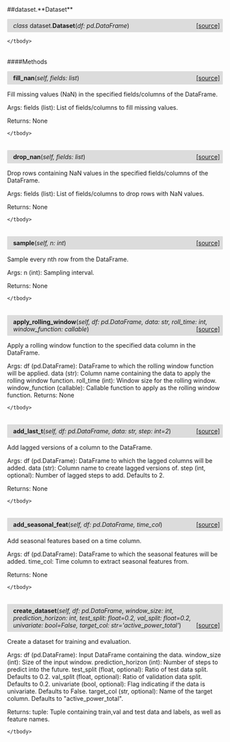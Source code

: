 <script src="https://cdn.mathjax.org/mathjax/latest/MathJax.js?config=TeX-AMS-MML_HTMLorMML" type="text/javascript"></script>

<link rel="stylesheet" href="https://assets.readthedocs.org/static/css/readthedocs-doc-embed.css" type="text/css" />

<style>
    a.src-href {
        float: right;
    }
    p.attr {
        margin-top: 0.5em;
        margin-left: 1em;
    }
    p.func-header {
        background-color: gainsboro;
        border-radius: 0.1em;
        padding: 0.5em;
        padding-left: 1em;
    }
    table.field-table {
        border-radius: 0.1em
    }
</style>##dataset.**Dataset**

<p class="func-header">
    <i>class</i> dataset.<b>Dataset</b>(<i>df: pd.DataFrame</i>) <a class="src-href" target="_blank" href="https://github.com/atahanoezer/Wind.git/dataset.py#L5">[source]</a>
</p>



<table class="docutils field-list field-table" frame="void" rules="none">
    <col class="field-name" />
    <col class="field-body" />
    <tbody valign="top">
        
    </tbody>
</table>



####Methods



<p class="func-header">
    <i></i> <b>fill_nan</b>(<i>self, fields: list</i>) <a class="src-href" target="_blank" href="https://github.com/atahanoezer/Wind.git/dataset.py#L15">[source]</a>
</p>

Fill missing values (NaN) in the specified fields/columns of the DataFrame.

Args:
fields (list): List of fields/columns to fill missing values.

Returns:
None

<table class="docutils field-list field-table" frame="void" rules="none">
    <col class="field-name" />
    <col class="field-body" />
    <tbody valign="top">
        
    </tbody>
</table>





<p class="func-header">
    <i></i> <b>drop_nan</b>(<i>self, fields: list</i>) <a class="src-href" target="_blank" href="https://github.com/atahanoezer/Wind.git/dataset.py#L29">[source]</a>
</p>

Drop rows containing NaN values in the specified fields/columns of the DataFrame.

Args:
fields (list): List of fields/columns to drop rows with NaN values.

Returns:
None

<table class="docutils field-list field-table" frame="void" rules="none">
    <col class="field-name" />
    <col class="field-body" />
    <tbody valign="top">
        
    </tbody>
</table>





<p class="func-header">
    <i></i> <b>sample</b>(<i>self, n: int</i>) <a class="src-href" target="_blank" href="https://github.com/atahanoezer/Wind.git/dataset.py#L41">[source]</a>
</p>

Sample every nth row from the DataFrame.

Args:
n (int): Sampling interval.

Returns:
None

<table class="docutils field-list field-table" frame="void" rules="none">
    <col class="field-name" />
    <col class="field-body" />
    <tbody valign="top">
        
    </tbody>
</table>





<p class="func-header">
    <i></i> <b>apply_rolling_window</b>(<i>self, df: pd.DataFrame, data: str, roll_time: int, window_function: callable</i>) <a class="src-href" target="_blank" href="https://github.com/atahanoezer/Wind.git/dataset.py#L53">[source]</a>
</p>

Apply a rolling window function to the specified data column in the DataFrame.

Args:
df (pd.DataFrame): DataFrame to which the rolling window function will be applied.
data (str): Column name containing the data to apply the rolling window function.
roll_time (int): Window size for the rolling window.
window_function (callable): Callable function to apply as the rolling window function.
Returns:
None

<table class="docutils field-list field-table" frame="void" rules="none">
    <col class="field-name" />
    <col class="field-body" />
    <tbody valign="top">
        
    </tbody>
</table>





<p class="func-header">
    <i></i> <b>add_last_t</b>(<i>self, df: pd.DataFrame, data: str, step: int=2</i>) <a class="src-href" target="_blank" href="https://github.com/atahanoezer/Wind.git/dataset.py#L76">[source]</a>
</p>

Add lagged versions of a column to the DataFrame.

Args:
df (pd.DataFrame): DataFrame to which the lagged columns will be added.
data (str): Column name to create lagged versions of.
step (int, optional): Number of lagged steps to add. Defaults to 2.

Returns:
None

<table class="docutils field-list field-table" frame="void" rules="none">
    <col class="field-name" />
    <col class="field-body" />
    <tbody valign="top">
        
    </tbody>
</table>





<p class="func-header">
    <i></i> <b>add_seasonal_feat</b>(<i>self, df: pd.DataFrame, time_col</i>) <a class="src-href" target="_blank" href="https://github.com/atahanoezer/Wind.git/dataset.py#L92">[source]</a>
</p>

Add seasonal features based on a time column.

Args:
df (pd.DataFrame): DataFrame to which the seasonal features will be added.
time_col: Time column to extract seasonal features from.

Returns:
None

<table class="docutils field-list field-table" frame="void" rules="none">
    <col class="field-name" />
    <col class="field-body" />
    <tbody valign="top">
        
    </tbody>
</table>





<p class="func-header">
    <i></i> <b>create_dataset</b>(<i>self, df: pd.DataFrame, window_size: int, prediction_horizon: int, test_split: float=0.2, val_split: float=0.2, univariate: bool=False, target_col: str='active_power_total'</i>) <a class="src-href" target="_blank" href="https://github.com/atahanoezer/Wind.git/dataset.py#L108">[source]</a>
</p>

Create a dataset for training and evaluation.

Args:
df (pd.DataFrame): Input DataFrame containing the data.
window_size (int): Size of the input window.
prediction_horizon (int): Number of steps to predict into the future.
test_split (float, optional): Ratio of test data split. Defaults to 0.2.
val_split (float, optional): Ratio of validation data split. Defaults to 0.2.
univariate (bool, optional): Flag indicating if the data is univariate. Defaults to False.
target_col (str, optional): Name of the target column. Defaults to "active_power_total".

Returns:
tuple: Tuple containing train,val and test data and labels, as well as feature names.

<table class="docutils field-list field-table" frame="void" rules="none">
    <col class="field-name" />
    <col class="field-body" />
    <tbody valign="top">
        
    </tbody>
</table>

